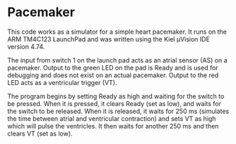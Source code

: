# Pacemaker 

This code works as a simulator for a simple heart pacemaker. It runs on the ARM TM4C123 LaunchPad and was written using the Kiel µVision IDE version 4.74.
	
The input from switch 1 on the launch pad acts as an atrial sensor (AS) on a pacemaker. Output to the green LED on the pad is Ready and is used for debugging and does not exist on an actual pacemaker. Output to the red LED acts as a ventricular trigger (VT). 

The program begins by setting Ready as high and waiting for the switch to be pressed. When it is pressed, it clears Ready (set as low), and waits for the switch to be released. When it is released, it waits for 250 ms (simulates the time between atrial and ventricular contraction) and sets VT as high which will pulse the ventricles. It then waits for another 250 ms and then clears VT (set as low).
